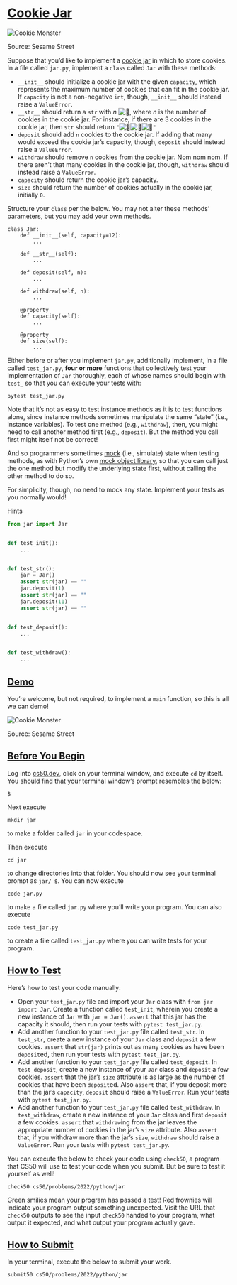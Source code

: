 # [Cookie Jar](#cookie-jar)

<img src="giphy1.gif" class="w-50" alt="Cookie Monster" />

Source: Sesame Street

Suppose that you’d like to implement a [cookie
jar](https://en.wikipedia.org/wiki/Cookie_jar) in which to store
cookies. In a file called `jar.py`, implement a `class` called `Jar`
with these methods:

-   `__init__` should initialize a cookie jar
    with the given `capacity`, which represents the maximum number of
    cookies that can fit in the cookie jar. If `capacity` is not a
    non-negative `int`, though, `__init__` should instead raise a
    `ValueError`.
-   `__str__` should return a `str` with *n*
    <img src="https://twemoji.maxcdn.com/v/14.0.2/72x72/1f36a.png"
    class="emoji" draggable="false" alt="🍪" />, where *n* is the number
    of cookies in the cookie jar. For instance, if there are 3 cookies
    in the cookie jar, then `str` should return
    `"`<img src="https://twemoji.maxcdn.com/v/14.0.2/72x72/1f36a.png"
    class="emoji" draggable="false" alt="🍪" /><img src="https://twemoji.maxcdn.com/v/14.0.2/72x72/1f36a.png"
    class="emoji" draggable="false" alt="🍪" /><img src="https://twemoji.maxcdn.com/v/14.0.2/72x72/1f36a.png"
    class="emoji" draggable="false" alt="🍪" />`"`
-   `deposit` should add `n` cookies to the
    cookie jar. If adding that many would exceed the cookie jar’s
    capacity, though, `deposit` should instead raise a `ValueError`.
-   `withdraw` should remove `n` cookies from
    the cookie jar. Nom nom nom. If there aren’t that many cookies in
    the cookie jar, though, `withdraw` should instead raise a
    `ValueError`.
-   `capacity` should return the cookie jar’s
    capacity.
-   `size` should return the number of
    cookies actually in the cookie jar, initially `0`.

Structure your `class` per the below. You may not alter these methods’
parameters, but you may add your own methods.

``` highlight
class Jar:
    def __init__(self, capacity=12):
        ...

    def __str__(self):
        ...

    def deposit(self, n):
        ...

    def withdraw(self, n):
        ...

    @property
    def capacity(self):
        ...

    @property
    def size(self):
        ...
```

Either before or after you implement `jar.py`, additionally implement,
in a file called `test_jar.py`, **four or more** functions that
collectively test your implementation of `Jar` thoroughly, each of whose
names should begin with `test_` so that you can execute your tests with:

``` highlight
pytest test_jar.py
```

Note that it’s not as easy to test instance methods as it is to test
functions alone, since instance methods sometimes manipulate the same
“state” (i.e., instance variables). To test one method (e.g.,
`withdraw`), then, you might need to call another method first (e.g.,
`deposit`). But the method you call first might itself not be correct!

And so programmers sometimes
[mock](https://en.wikipedia.org/wiki/Mock_object) (i.e., simulate) state
when testing methods, as with Python’s own [mock object
library](https://docs.python.org/3/library/unittest.mock.html), so that
you can call just the one method but modify the underlying state first,
without calling the other method to do so.

For simplicity, though, no need to mock any state. Implement your tests
as you normally would!

Hints

``` python
from jar import Jar


def test_init():
    ...


def test_str():
    jar = Jar()
    assert str(jar) == ""
    jar.deposit(1)
    assert str(jar) == ""
    jar.deposit(11)
    assert str(jar) == ""


def test_deposit():
    ...


def test_withdraw():
    ...
```



## [Demo](#demo)

You’re welcome, but not required, to implement a `main` function, so
this is all we can demo!

<img src="giphy2.gif" class="w-50" alt="Cookie Monster" />

Source: Sesame Street



## [Before You Begin](#before-you-begin)

Log into [cs50.dev](https://cs50.dev/), click on your terminal window,
and execute `cd` by itself. You should find that your terminal window’s
prompt resembles the below:

``` highlight
$
```

Next execute

``` highlight
mkdir jar
```

to make a folder called `jar` in your codespace.

Then execute

``` highlight
cd jar
```

to change directories into that folder. You should now see your terminal
prompt as `jar/ $`. You can now execute

``` highlight
code jar.py
```

to make a file called `jar.py` where you’ll write your program. You can
also execute

``` highlight
code test_jar.py
```

to create a file called `test_jar.py` where you can write tests for your
program.



## [How to Test](#how-to-test)

Here’s how to test your code manually:

-   Open your `test_jar.py` file and import
    your `Jar` class with `from jar import Jar`. Create a function
    called `test_init`, wherein you create a new instance of `Jar` with
    `jar = Jar()`. `assert` that this jar has the capacity it should,
    then run your tests with `pytest test_jar.py`.
-   Add another function to your
    `test_jar.py` file called `test_str`. In `test_str`, create a new
    instance of your `Jar` class and `deposit` a few cookies. `assert`
    that `str(jar)` prints out as many cookies as have been `deposit`ed,
    then run your tests with `pytest test_jar.py`.
-   Add another function to your
    `test_jar.py` file called `test_deposit`. In `test_deposit`, create
    a new instance of your `Jar` class and `deposit` a few cookies.
    `assert` that the jar’s `size` attribute is as large as the number
    of cookies that have been `deposit`ed. Also `assert` that, if you
    deposit more than the jar’s `capacity`, `deposit` should raise a
    `ValueError`. Run your tests with `pytest test_jar.py`.
-   Add another function to your
    `test_jar.py` file called `test_withdraw`. In `test_withdraw`,
    create a new instance of your `Jar` class and first `deposit` a few
    cookies. `assert` that `withdraw`ing from the jar leaves the
    appropriate number of cookies in the jar’s `size` attribute. Also
    `assert` that, if you withdraw more than the jar’s `size`,
    `withdraw` should raise a `ValueError`. Run your tests with
    `pytest test_jar.py`.

You can execute the below to check your code using `check50`, a program
that CS50 will use to test your code when you submit. But be sure to
test it yourself as well!

``` highlight
check50 cs50/problems/2022/python/jar
```

Green smilies mean your program has passed a test! Red frownies will
indicate your program output something unexpected. Visit the URL that
`check50` outputs to see the input `check50` handed to your program,
what output it expected, and what output your program actually gave.



## [How to Submit](#how-to-submit)

In your terminal, execute the below to submit your work.

``` highlight
submit50 cs50/problems/2022/python/jar
```
